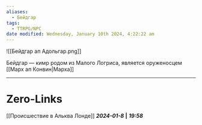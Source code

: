 ```yaml
---
aliases:
  - Бейдгар
tags:
  - TTRPG/NPC
date modified: Wednesday, January 10th 2024, 4:22:22 am
---
```

![[Бейдгар ап Адольгар.png]]

Бейдгар — кимр родом из Малого Логриса, является оруженосцем [[Марх ап Конвин|Марха]]
___
# Zero-Links
[[Происшествие в Альква Лонде]]
***2024-01-8*** **|** ***19:58***